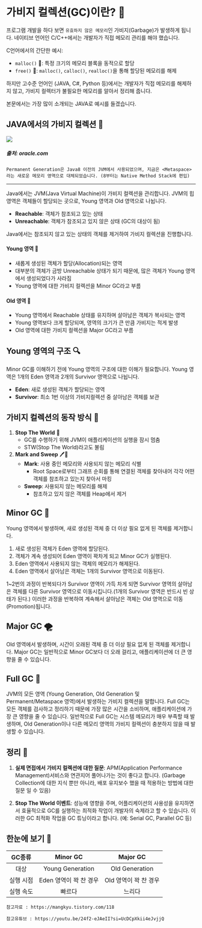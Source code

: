 # 가비지 컬렉션(GC)이란? 🚮

프로그램 개발을 하다 보면 `유효하지 않은 메모리`인 가비지(Garbage)가 발생하게 됩니다. 네이티브 언어인 C/C++에서는 개발자가 직접 메모리 관리를 해야 했습니다.

C언어에서의 간단한 예시:
- `malloc()` 🧱: 특정 크기의 메모리 블록을 동적으로 할당
- `free()` 🧹: `malloc()`, `calloc()`, `realloc()`을 통해 할당된 메모리를 해제

하지만 고수준 언어인 (JAVA, C#, Python 등)에서는 개발자가 직접 메모리를 해제하지 않고, 가비지 컬렉터가 불필요한 메모리를 알아서 정리해 줍니다.

본문에서는 가장 많이 소개되는 JAVA로 예시를 들겠습니다.

## JAVA에서의 가비지 컬렉션 🌿
<img src="https://www.oracle.com/webfolder/technetwork/tutorials/obe/java/gc01/images/gcslides/Slide5.png">

##### 출처: oracle.com

```
Permanent Generation은 Java8 이전의 JVM에서 사용되었으며, 지금은 <Metaspace>라는 새로운 메모리 영역으로 대체되었습니다. (8부터는 Native Method Stack에 편입)
```
---

Java에서는 JVM(Java Virtual Machine)이 가비지 컬렉션을 관리합니다. JVM의 힙 영역은 객체들이 할당되는 곳으로, Young 영역과 Old 영역으로 나뉩니다.
- **Reachable**: 객체가 참조되고 있는 상태
- **Unreachable**: 객체가 참조되고 있지 않은 상태 (GC의 대상이 됨)

Java에서는 참조되지 않고 있는 상태의 객체를 제거하여 가비지 컬렉션을 진행합니다.

#### Young 영역 🌱
- 새롭게 생성된 객체가 할당(Allocation)되는 영역
- 대부분의 객체가 금방 Unreachable 상태가 되기 때문에, 많은 객체가 Young 영역에서 생성되었다가 사라짐
- Young 영역에 대한 가비지 컬렉션을 Minor GC라고 부름

#### Old 영역 🌳
- Young 영역에서 Reachable 상태를 유지하며 살아남은 객체가 복사되는 영역
- Young 영역보다 크게 할당되며, 영역의 크기가 큰 만큼 가비지는 적게 발생
- Old 영역에 대한 가비지 컬렉션을 Major GC라고 부름

## Young 영역의 구조 🔍
Minor GC를 이해하기 전에 Young 영역의 구조에 대한 이해가 필요합니다.
Young 영역은 1개의 Eden 영역과 2개의 Survivor 영역으로 나뉩니다.
- **Eden**: 새로 생성된 객체가 할당되는 영역
- **Survivor**: 최소 1번 이상의 가비지컬렉션 중 살아남은 객체를 보관

## 가비지 컬렉션의 동작 방식 🔄

1. **Stop The World** 🛑
    - GC를 수행하기 위해 JVM이 애플리케이션의 실행을 잠시 멈춤
    - STW(Stop The World)라고도 불림
2. **Mark and Sweep** 🖊🧹
    - **Mark**: 사용 중인 메모리와 사용되지 않는 메모리 식별
        - Root Space로부터 그래프 순회를 통해 연결된 객체를 찾아내어 각각 어떤 객체를 참조하고 있는지 찾아서 마킹
    - **Sweep**: 사용되지 않는 메모리를 해제
        - 참조하고 있지 않은 객체를 Heap에서 제거

## Minor GC 🚀

Young 영역에서 발생하며, 새로 생성된 객체 중 더 이상 필요 없게 된 객체를 제거합니다.

1. 새로 생성된 객체가 Eden 영역에 할당된다.
2. 객체가 계속 생성되어 Eden 영역이 꽉차게 되고 Minor GC가 실행된다.
3. Eden 영역에서 사용되지 않는 객체의 메모리가 해제된다.
4. Eden 영역에서 살아남은 객체는 1개의 Survivor 영역으로 이동된다.

1~2번의 과정이 반복되다가 Survivor 영역이 가득 차게 되면 Survivor 영역의 살아남은 객체를 다른 Survivor 영역으로 이동시킵니다.(1개의 Survivor 영역은 반드시 빈 상태가 된다.)
이러한 과정을 반복하여 계속해서 살아남은 객체는 Old 영역으로 이동(Promotion)됩니다.

## Major GC 🌪

Old 영역에서 발생하며, 시간이 오래된 객체 중 더 이상 필요 없게 된 객체를 제거합니다. Major GC는 일반적으로 Minor GC보다 더 오래 걸리고, 애플리케이션에 더 큰 영향을 줄 수 있습니다.

## Full GC 🌝

JVM의 모든 영역 (Young Generation, Old Generation 및 Permanent/Metaspace 영역)에서 발생하는 가비지 컬렉션을 말합니다.
Full GC는 모든 객체를 검사하고 정리하기 때문에 가장 많은 시간을 소비하며, 애플리케이션에 가장 큰 영향을 줄 수 있습니다.
일반적으로 Full GC는 시스템 메모리가 매우 부족할 때 발생하며, Old Generation이나 다른 메모리 영역의 가비지 컬렉션이 충분하지 않을 때 발생할 수 있습니다.

## 정리 📝

1. **실제 면접에서 가비지 컬렉션에 대한 질문**: APM(Application Performance Management)서비스와 연관지어 풀어나가는 것이 좋다고 합니다. (Garbage Collection에 대한 지식
뿐만 아니라, 배포 유지보수 했을 때 적용하는 방법에 대한 질문 일 수 있음)

2. **Stop The World 이벤트**: 성능에 영향을 주며, 어플리케이션의 사용성을 유지하면서 효율적으로 GC를 실행하는 최적화 작업이 개발자의 숙제라고 할 수 있습니다. 이러한 GC 최적화 작업을 GC 튜닝이라고 합니다. (예: Serial GC, Parallel GC 등)

## 한눈에 보기 👀

| GC종류 | Minor GC | Major GC |
|:---:|:---:|:---:|
| 대상| Young Generation | Old Generation |
| 실행 시점 | Eden 영역이 꽉 찬 경우 | Old 영역이 꽉 찬 경우 |
| 실행 속도 | 빠르다 | 느리다 |

```
참고자료 : https://mangkyu.tistory.com/118

참고유튜브 : https://youtu.be/24f2-eJAeII?si=UcDCpXkii4eJvjjQ
```